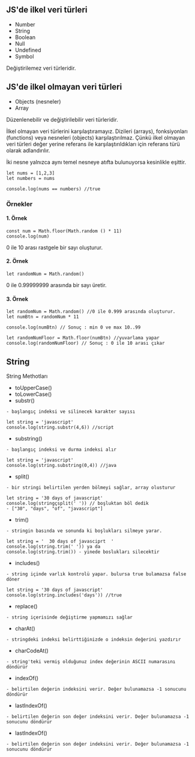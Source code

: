 ## JS'de ilkel veri türleri

- Number
- String 
- Boolean
- Null 
- Undefined
- Symbol 

Değiştirilemez veri türleridir.

## JS'de ilkel olmayan veri türleri

- Objects (nesneler)
- Array

Düzenlenebilir ve değiştirilebilir veri türleridir.


İlkel olmayan veri türlerini karşılaştıramayız. Dizileri (arrays), fonksiyonları (functions) veya nesneleri (objects) karşılaştırılmaz. Çünkü ilkel olmayan veri türleri değer yerine referans ile karşılaştırıldıkları için referans türü olarak adlandırılır. 


İki nesne yalnızca aynı temel nesneye atıfta bulunuyorsa kesinlikle eşittir.

```
let nums = [1,2,3]
let numbers = nums 

console.log(nums == numbers) //true
```

### Örnekler
#### 1. Örnek
```
const num = Math.floor(Math.random () * 11)
console.log(num)
```
0 ile 10 arası rastgele bir sayı oluşturur.

#### 2. Örnek

```
let randomNum = Math.random()
```
0 ile 0.99999999 arasında bir sayı üretir.


#### 3. Örnek

```
let randomNum = Math.random() //0 ile 0.999 arasında oluşturur.
let numBtn = randomNum * 11 

console.log(numBtn) // Sonuç : min 0 ve max 10..99

let randomNumFloor = Math.floor(numBtn) //yuvarlama yapar
console.log(randomNumFloor) // Sonuç : 0 ile 10 arası çıkar
```

## String

String Methotları

- toUpperCase()
- toLowerCase()
- substr()

```
- başlangıç indeksi ve silinecek karakter sayısı

let string = 'javascript'
console.log(string.substr(4,6)) //script
```
- substring()

```
- başlangıç indeksi ve durma indeksi alır

let string = 'javascript'
console.log(string.substring(0,4)) //java
```

- split()

```
- bir stringi belirtilen yerden bölmeyi sağlar, array olusturur

let string = '30 days of javascript'
console.log(stringçsplit(' ')) // boşluktan böl dedik 
- ["30", "days", "of", "javascript"]
```

- trim()

```
- stringin basında ve sonunda ki boşlukları silmeye yarar.

let string = '  30 days of javasciprt  '
console.log(string.trim(' ')) ya da 
console.log(string.trim()) - yinede boslukları silecektir
```
- includes()

```
- string içinde varlık kontrolü yapar. bulursa true bulamazsa false döner

let string = '30 days of javascript'
console.log(string.includes('days')) //true
```

- replace()

```
- string içerisinde değiştirme yapmamızı sağlar
```

- charAt()

```
- stringdeki indeksi belirttiğinizde o indeksin değerini yazdırır
```

- charCodeAt()

```
- string'teki vermiş olduğunuz index değerinin ASCII numarasını döndürür
```

- indexOf()

```
- belirtilen değerin indeksini verir. Değer bulunamazsa -1 sonucunu döndürür
```

- lastIndexOf()

```
- belirtilen değerin son değer indeksini verir. Değer bulunamazsa -1 sonucunu döndürür
```

- lastIndexOf()

```
- belirtilen değerin son değer indeksini verir. Değer bulunamazsa -1 sonucunu döndürür
```

